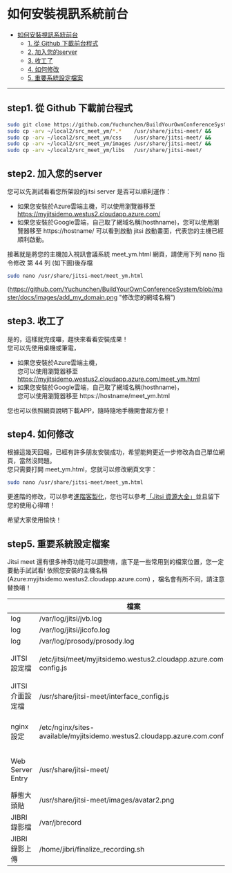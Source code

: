 # 如何安裝視訊系統前台

- [如何安裝視訊系統前台](#如何安裝視訊系統前台)
    - [1. 從 Github 下載前台程式 ](#step1-從-Github-下載前台程式 )
    - [2. 加入您的server](#step2-加入您的server)
    - [3. 收工了](#step2-收工了)
    - [4. 如何修改](#step3-如何修改)
    - [5. 重要系統設定檔案](#step4-重要系統設定檔案)
    
---


## step1. 從 Github 下載前台程式 
```bash
sudo git clone https://github.com/Yuchunchen/BuildYourOwnConferenceSystem.git ./local2 &&
sudo cp -arv ~/local2/src_meet_ym/*.*    /usr/share/jitsi-meet/ &&
sudo cp -arv ~/local2/src_meet_ym/css    /usr/share/jitsi-meet/ &&
sudo cp -arv ~/local2/src_meet_ym/images /usr/share/jitsi-meet/ &&
sudo cp -arv ~/local2/src_meet_ym/libs   /usr/share/jitsi-meet/ 
```

## step2. 加入您的server 
您可以先測試看看您所架設的jitsi server 是否可以順利運作：
* 如果您安裝於Azure雲端主機，可以使用瀏覽器移至 https://myjitsidemo.westus2.cloudapp.azure.com/
* 如果您安裝於Google雲端，自己取了網域名稱(hosthname)，您可以使用瀏覽器移至 https://hostname/
可以看到啟動 jitsi 啟動畫面，代表您的主機已經順利啟動。

接著就是將您的主機加入視訊會議系統 meet_ym.html 網頁，請使用下列 nano 指令修改 第 44 列 (如下圖)後存檔
```bash
sudo nano /usr/share/jitsi-meet/meet_ym.html
```
(https://github.com/Yuchunchen/BuildYourOwnConferenceSystem/blob/master/docs/images/add_my_domain.png "修改您的網域名稱")

## step3. 收工了
是的，這樣就完成囉，趕快來看看安裝成果！  
您可以先使用桌機或筆電，
* 如果您安裝於Azure雲端主機，  
  您可以使用瀏覽器移至 https://myjitsidemo.westus2.cloudapp.azure.com/meet_ym.html
* 如果您安裝於Google雲端，自己取了網域名稱(hosthname)，  
  您可以使用瀏覽器移至 https://hostname/meet_ym.html 

您也可以依照網頁說明下載APP，隨時隨地手機開會超方便！

## step4. 如何修改
根據這幾天回報，已經有許多朋友安裝成功，希望能夠更近一步修改為自己單位網頁，當然沒問題。   
您只需要打開 meet_ym.html，您就可以修改網頁文字：  
```bash
sudo nano /usr/share/jitsi-meet/meet_ym.html
```

更進階的修改，可以參考[進階客製化](./install_customization.md)，您也可以參考[「Jitsi 資源大全」](https://github.com/Yuchunchen/awesome-jitsi)並且留下您的使用心得唷！

希望大家使用愉快！

## step5. 重要系統設定檔案
Jitsi meet 還有很多神奇功能可以調整唷，底下是一些常用到的檔案位置，您一定要動手試試看!
依照您安裝的主機名稱(Azure:myjitsidemo.westus2.cloudapp.azure.com) ，檔名會有所不同，請注意替換唷！

|              |檔案    |說明|備註|
|--------------|-------|---|---|
|log           |/var/log/jitsi/jvb.log        |||
|log           |/var/log/jitsi/jicofo.log     |||
|log           |/var/log/prosody/prosody.log  |||  
|JITSI設定檔    |/etc/jitsi/meet/myjitsidemo.westus2.cloudapp.azure.com-config.js|!注意主機名稱||
|JITSI介面設定檔|/usr/share/jitsi-meet/interface_config.js  | ||
|nginx 設定    |/etc/nginx/sites-available/myjitsidemo.westus2.cloudapp.azure.com.conf|!注意主機名稱|重新啟動sudo systemctl restart nginx.service && sudo nano /etc/jitsi/meet/myjitsidemo.westus2.cloudapp.azure.com-config.js|
| Web Server Entry |/usr/share/jitsi-meet/| Jitsi meet home page|||
| 靜態大頭貼    |/usr/share/jitsi-meet/images/avatar2.png|||
|JIBRI錄影檔   |/var/jbrecord |||
|JIBRI錄影上傳  |/home/jibri/finalize_recording.sh |||
